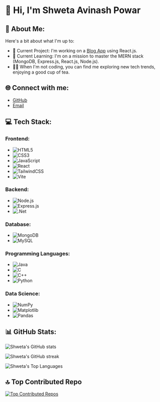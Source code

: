 # 👋 Hi, I'm Shweta Avinash Powar

## 💫 About Me:
Here's a bit about what I'm up to:

- 🔭 Current Project: I'm working on a [Blog App](https://github.com/Shweta-1202/contact-app) using React.js.
- 🌱 Current Learning: I'm on a mission to master the MERN stack (MongoDB, Express.js, React.js, Node.js).
- 🕵️‍♀️ When I'm not coding, you can find me exploring new tech trends, enjoying a good cup of tea.

## 🌐 Connect with me:
- [GitHub](https://github.com/Shweta-1202)
- [Email](mailto:Shwetapowar1202@gmail.com)

## 💻 Tech Stack:

### Frontend:
- ![HTML5](https://img.shields.io/badge/HTML5-E34F26?style=flat-square&logo=html5&logoColor=white)
- ![CSS3](https://img.shields.io/badge/CSS3-1572B6?style=flat-square&logo=css3&logoColor=white)
- ![JavaScript](https://img.shields.io/badge/JavaScript-F7DF1E?style=flat-square&logo=javascript&logoColor=black)
- ![React](https://img.shields.io/badge/React-61DAFB?style=flat-square&logo=react&logoColor=black)
- ![TailwindCSS](https://img.shields.io/badge/TailwindCSS-38B2AC?style=flat-square&logo=tailwind-css&logoColor=white)
- ![Vite](https://img.shields.io/badge/Vite-646CFF?style=flat-square&logo=vite&logoColor=white)

### Backend:
- ![Node.js](https://img.shields.io/badge/Node.js-339933?style=flat-square&logo=node.js&logoColor=white)
- ![Express.js](https://img.shields.io/badge/Express.js-000000?style=flat-square&logo=express&logoColor=white)
- ![.Net](https://img.shields.io/badge/.Net-512BD4?style=flat-square&logo=dot-net&logoColor=white)

### Database:
- ![MongoDB](https://img.shields.io/badge/MongoDB-47A248?style=flat-square&logo=mongodb&logoColor=white)
- ![MySQL](https://img.shields.io/badge/MySQL-4479A1?style=flat-square&logo=mysql&logoColor=white)

### Programming Languages:
- ![Java](https://img.shields.io/badge/Java-007396?style=flat-square&logo=java&logoColor=white)
- ![C](https://img.shields.io/badge/C-A8B9CC?style=flat-square&logo=c&logoColor=white)
- ![C++](https://img.shields.io/badge/C++-00599C?style=flat-square&logo=cplusplus&logoColor=white)
- ![Python](https://img.shields.io/badge/Python-3776AB?style=flat-square&logo=python&logoColor=white)

### Data Science:
- ![NumPy](https://img.shields.io/badge/NumPy-013243?style=flat-square&logo=numpy&logoColor=white)
- ![Matplotlib](https://img.shields.io/badge/Matplotlib-014885?style=flat-square&logo=matplotlib&logoColor=white)
- ![Pandas](https://img.shields.io/badge/Pandas-150458?style=flat-square&logo=pandas&logoColor=white)

## 📊 GitHub Stats:
![Shweta's GitHub stats](https://github-readme-stats.vercel.app/api?username=Shweta-1202&show_icons=true&theme=radical)

![Shweta's GitHub streak](https://github-readme-streak-stats.herokuapp.com/?user=Shweta-1202&theme=radical)

![Shweta's Top Languages](https://github-readme-stats.vercel.app/api/top-langs/?username=Shweta-1202&layout=compact&theme=radical)

## 🔝 Top Contributed Repo
[![Top Contributed Repos](https://github-contributor-stats.vercel.app/api?username=Shweta-1202&repo=top)](https://github.com/Shweta-1202?tab=repositories)
